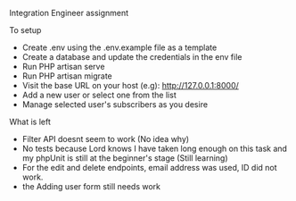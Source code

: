 Integration Engineer assignment

To setup

-   Create .env using the .env.example file as a template
-   Create a database and update the credentials in the env file
-   Run PHP artisan serve
-   Run PHP artisan migrate
-   Visit the base URL on your host (e.g): http://127.0.0.1:8000/
-   Add a new user or select one from the list
-   Manage selected user's subscribers as you desire

What is left

-   Filter API doesnt seem to work (No idea why)
-   No tests because Lord knows I have taken long enough on this task and my phpUnit is still at the beginner's stage (Still learning)
-   For the edit and delete endpoints, email address was used, ID did not work.
-   the Adding user form still needs work

